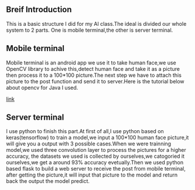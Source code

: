 ## Breif Introduction
This is a basic structure I did for my AI class.The ideal is divided our whole system to 2 parts.
One is mobile terminal,the other is server terminal.

## Mobile terminal
Mobile terminal is an android app we use it 
to take human face,we use OpenCV library to achive this,detect human face and take it as a picture 
then process it to a 100*100 picture.The next step we have to attach this picture to the post 
function and send it to server.Here is the tutorial below about opencv for Java I used.

[link](http://docs.opencv.org/2.4/doc/tutorials/introduction/desktop_java/java_dev_intro.html)

## Server terminal
I use python to finish this part.At first of all,I use python based on keras(tensorflow) to train
a model,we input a 100*100 human face picture,it will give you a output with 3 possible cases.When 
we were trainning model,we used three convolution layer to process the pictures for a higher accuracy,
the datasets we used is collected by ourselves,we catogoried it ourselves,we get a around 93% accuracy
evetually.Then we used python based flask to build a web server to receive the post from mobile terminal,
after getting the picture,it will input that picture to the model and return back the output the model 
predict.

